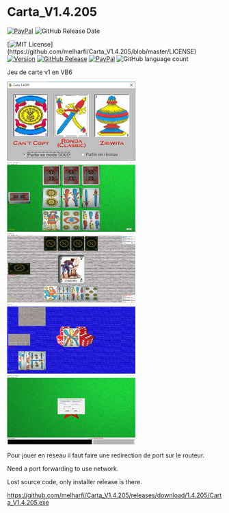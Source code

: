 # Carta_V1.4.205

[![PayPal](https://img.shields.io/badge/paypal-donate-yellow.svg)](https://www.paypal.com/cgi-bin/webscr?cmd=_s-xclick&hosted_button_id=VN92ND2CDMX92)
![GitHub Release Date](https://img.shields.io/github/release-date/melharfi/Carta_V1.4.205?color=Green)

[![MIT License](https://img.shields.io/apm/l/atomic-design-ui.svg?)](https://github.com/melharfi/Carta_V1.4.205/blob/master/LICENSE)
[![Version](https://badge.fury.io/gh/tterb%2FHyde.svg)](https://github.com/melharfi/Carta_V1.4.205)
[![GitHub Release](https://img.shields.io/github/v/release/melharfi/Carta_V1.4.205)](https://github.com/melharfi/Carta_V1.4.205/releases) 
[![PayPal](https://img.shields.io/badge/paypal-donate-yellow.svg)](https://www.paypal.com/cgi-bin/webscr?cmd=_s-xclick&hosted_button_id=VN92ND2CDMX92)
![GitHub language count](https://img.shields.io/github/languages/count/melharfi/Carta_V1.4.205?color=red)

Jeu de carte v1 en VB6

<img src="1.PNG" width = "300">
<img src="2.PNG" width = "300">
<img src="3.PNG" width = "300">
<img src="4.PNG" width = "300">
<img src="5.PNG" width = "300">

Pour jouer en réseau il faut faire une redirection de port sur le routeur.

Need a port forwarding to use network.

Lost source code, only installer release is there.

https://github.com/melharfi/Carta_V1.4.205/releases/download/1.4.205/Carta_V1.4.205.exe
